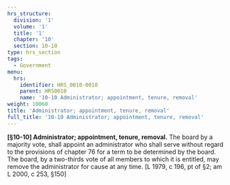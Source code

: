 ```yaml
---
hrs_structure:
  division: '1'
  volume: '1'
  title: '1'
  chapter: '10'
  section: 10-10
type: hrs_section
tags:
  - Government
menu:
  hrs:
    identifier: HRS_0010-0010
    parent: HRS0010
    name: '10-10 Administrator; appointment, tenure, removal'
weight: 18060
title: 'Administrator; appointment, tenure, removal'
full_title: '10-10 Administrator; appointment, tenure, removal'
---
```

**[§10-10] Administrator; appointment, tenure, removal.** The board by a majority vote, shall appoint an administrator who shall serve without regard to the provisions of chapter 76 for a term to be determined by the board. The board, by a two-thirds vote of all members to which it is entitled, may remove the administrator for cause at any time. [L 1979, c 196, pt of §2; am L 2000, c 253, §150]